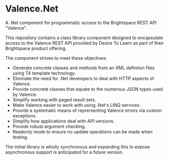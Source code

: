 # Valence.Net
A .Net component for programmatic access to the Brightspace REST API "Valence".

This repository contains a class library component designed to encapsulate access to the Valence REST API provided by Desire To Learn as part of their Brightspace product offering.

The component strives to meet these objectives:

* Generate concrete classes and methods from an XML defintion files using T4 template technology.
* Eliminate the need for .Net developers to deal with HTTP aspects of Valence.
* Provide concrete classes that equate to the numerous JSON types used by Valence.
* Simplify working with paged result sets.
* Make Valence easier to work with using .Net's LINQ services.
* Provide a systematic means of reprersenting Valence errors via custom exceptions.
* Simplify how applications deal with API versions.
* Provide robust argument checking.
* Readonly mode to ensure no update operations can be made when testing.

The initial library is wholly synchronous and expanding this to expose asynchronous support is anticipated for a future version.



